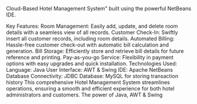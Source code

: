 Cloud-Based Hotel Management System" built using the powerful NetBeans IDE.

Key Features:
Room Management: Easily add, update, and delete room details with a seamless view of all records.
Customer Check-In: Swiftly insert all customer records, including room details.
Automated Billing: Hassle-free customer check-out with automatic bill calculation and generation.
Bill Storage: Efficiently store and retrieve bill details for future reference and printing.
Pay-as-you-go Service: Flexibility in payment options with easy upgrades and quick installation.
Technologies Used:
Language: Java
User Interface: AWT & Swing
IDE: Apache NetBeans
Database Connectivity: JDBC
Database: MySQL for storing transaction history
This comprehensive Hotel Management System streamlines operations, ensuring a smooth and efficient experience for both hotel administrators and customers. The power of Java, AWT & Swing
